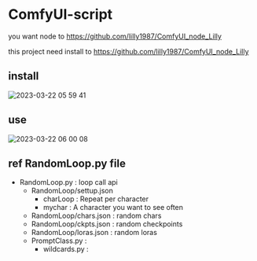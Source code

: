 # ComfyUI-script

you want node to https://github.com/lilly1987/ComfyUI_node_Lilly

this project need install to https://github.com/lilly1987/ComfyUI_node_Lilly

## install

![2023-03-22 05 59 41](https://user-images.githubusercontent.com/20321215/226739716-a2d84cbc-569d-4764-aefc-317db5f4bfb8.png)


## use

![2023-03-22 06 00 08](https://user-images.githubusercontent.com/20321215/226739710-963959d9-94a3-493c-bd38-07734f2decf8.png)


## ref RandomLoop.py file

- RandomLoop.py : loop call api
  - RandomLoop/settup.json
    - charLoop : Repeat per character
    - mychar : A character you want to see often
  - RandomLoop/chars.json : random chars
  - RandomLoop/ckpts.json : random checkpoints
  - RandomLoop/loras.json : random loras
  - PromptClass.py : 
    - wildcards.py :
